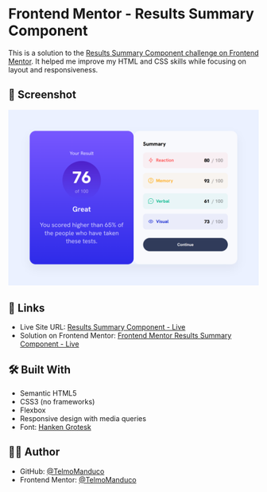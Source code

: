 # Frontend Mentor - Results Summary Component

This is a solution to the [Results Summary Component challenge on Frontend Mentor](https://www.frontendmentor.io/challenges/results-summary-component-CE_K6s0maV). It helped me improve my HTML and CSS skills while focusing on layout and responsiveness.

## 📸 Screenshot

![Screenshot of the Results Summary Component](./images/screenshot.png)

## 🔗 Links

- Live Site URL: [Results Summary Component - Live](https://telmomanduco.github.io/results-summary-component/)
- Solution on Frontend Mentor: [Frontend Mentor Results Summary Component - Live](https://www.frontendmentor.io/solutions/results-summary-component-flexbox-4iS8JiXhO7)

## 🛠 Built With

- Semantic HTML5
- CSS3 (no frameworks)
- Flexbox
- Responsive design with media queries
- Font: [Hanken Grotesk](https://fonts.google.com/specimen/Hanken+Grotesk)

## 🙋‍♂️ Author

- GitHub: [@TelmoManduco](https://github.com/TelmoManduco)
- Frontend Mentor: [@TelmoManduco](https://www.frontendmentor.io/profile/TelmoManduco)
